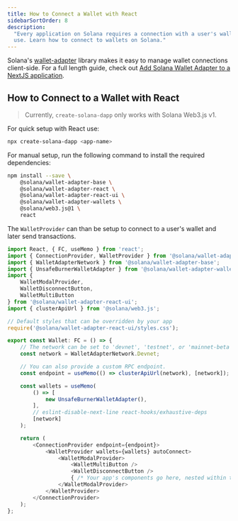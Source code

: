```yaml
---
title: How to Connect a Wallet with React
sidebarSortOrder: 8
description:
  "Every application on Solana requires a connection with a user's wallet to
  use. Learn how to connect to wallets on Solana."
---
```


Solana's [wallet-adapter](https://github.com/anza-xyz/wallet-adapter) library
makes it easy to manage wallet connections client-side. For a full length guide,
check out
[Add Solana Wallet Adapter to a NextJS application](/content/guides/wallets/add-solana-wallet-adapter-to-nextjs.md).

## How to Connect to a Wallet with React

> Currently, `create-solana-dapp` only works with Solana Web3.js v1.

For quick setup with React use:

```bash
npx create-solana-dapp <app-name>
```

For manual setup, run the following command to install the required
dependencies:

```bash
npm install --save \
    @solana/wallet-adapter-base \
    @solana/wallet-adapter-react \
    @solana/wallet-adapter-react-ui \
    @solana/wallet-adapter-wallets \
    @solana/web3.js@1 \
    react
```

The `WalletProvider` can than be setup to connect to a user's wallet and later
send transactions.

```typescript
import React, { FC, useMemo } from 'react';
import { ConnectionProvider, WalletProvider } from '@solana/wallet-adapter-react';
import { WalletAdapterNetwork } from '@solana/wallet-adapter-base';
import { UnsafeBurnerWalletAdapter } from '@solana/wallet-adapter-wallets';
import {
    WalletModalProvider,
    WalletDisconnectButton,
    WalletMultiButton
} from '@solana/wallet-adapter-react-ui';
import { clusterApiUrl } from '@solana/web3.js';

// Default styles that can be overridden by your app
require('@solana/wallet-adapter-react-ui/styles.css');

export const Wallet: FC = () => {
    // The network can be set to 'devnet', 'testnet', or 'mainnet-beta'.
    const network = WalletAdapterNetwork.Devnet;

    // You can also provide a custom RPC endpoint.
    const endpoint = useMemo(() => clusterApiUrl(network), [network]);

    const wallets = useMemo(
        () => [
            new UnsafeBurnerWalletAdapter(),
        ],
        // eslint-disable-next-line react-hooks/exhaustive-deps
        [network]
    );

    return (
        <ConnectionProvider endpoint={endpoint}>
            <WalletProvider wallets={wallets} autoConnect>
                <WalletModalProvider>
                    <WalletMultiButton />
                    <WalletDisconnectButton />
                    { /* Your app's components go here, nested within the context providers. */ }
                </WalletModalProvider>
            </WalletProvider>
        </ConnectionProvider>
    );
};
```
